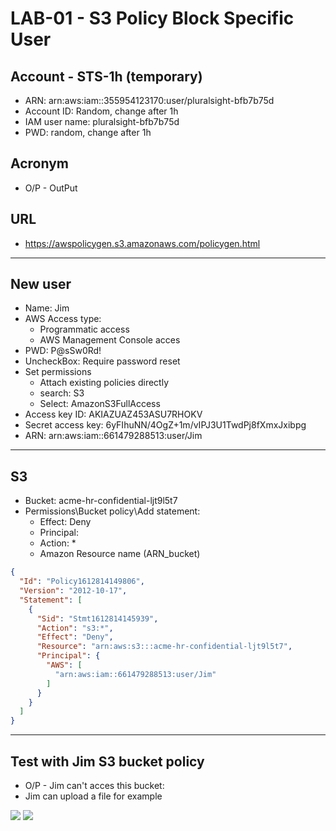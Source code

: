 # LAB-01 - S3 Policy Block Specific User

## Account - STS-1h (temporary)
* ARN: arn:aws:iam::355954123170:user/pluralsight-bfb7b75d
* Account ID:  Random, change after 1h
* IAM user name: pluralsight-bfb7b75d
* PWD: random, change after 1h

## Acronym
* O/P - OutPut

## URL
* https://awspolicygen.s3.amazonaws.com/policygen.html

---

## New user
* Name: Jim
* AWS Access type:
	* Programmatic access 
    * AWS Management Console acces
* PWD: P@sSw0Rd!
* UncheckBox: Require password reset
* Set permissions
	* Attach existing policies directly
    * search: S3
    * Select: AmazonS3FullAccess
* Access key ID: AKIAZUAZ453ASU7RHOKV
* Secret access key: 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
* ARN: arn:aws:iam::661479288513:user/Jim

---

## S3
* Bucket: acme-hr-confidential-ljt9l5t7
* Permissions\Bucket policy\Add statement:
	* Effect: Deny
    * Principal: <ARN>
    * Action: *
    * Amazon Resource name (ARN_bucket)
````json
{
  "Id": "Policy1612814149806",
  "Version": "2012-10-17",
  "Statement": [
    {
      "Sid": "Stmt1612814145939",
      "Action": "s3:*",
      "Effect": "Deny",
      "Resource": "arn:aws:s3:::acme-hr-confidential-ljt9l5t7",
      "Principal": {
        "AWS": [
          "arn:aws:iam::661479288513:user/Jim"
        ]
      }
    }
  ]
}
````
---

## Test with Jim S3 bucket policy

* O/P - Jim can't acces this bucket:
* Jim can upload a file for example

[<img src="https://i.imgur.com/MeLXzkt.png">](https://i.imgur.com/MeLXzkt.png)
[<img src="https://i.imgur.com/xFPtRbR.png">](https://i.imgur.com/xFPtRbR.png)
